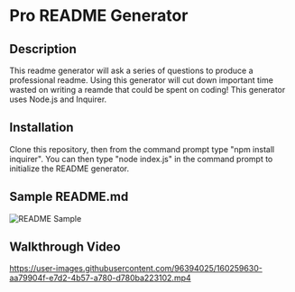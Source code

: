 # Pro README Generator

## Description
  This readme generator will ask a series of questions to produce a professional readme. Using this generator will cut down important time wasted on writing a reamde that could be spent on coding! This generator uses Node.js and Inquirer.

## Installation
  Clone this repository, then from the command prompt type "npm install inquirer". You can then type "node index.js" in the command prompt to initialize the README generator.
  
## Sample README.md
![README Sample](https://user-images.githubusercontent.com/96394025/160259611-13b8090f-723b-4a69-917e-e92a430f1d50.jpg)

## Walkthrough Video


https://user-images.githubusercontent.com/96394025/160259630-aa79904f-e7d2-4b57-a780-d780ba223102.mp4

